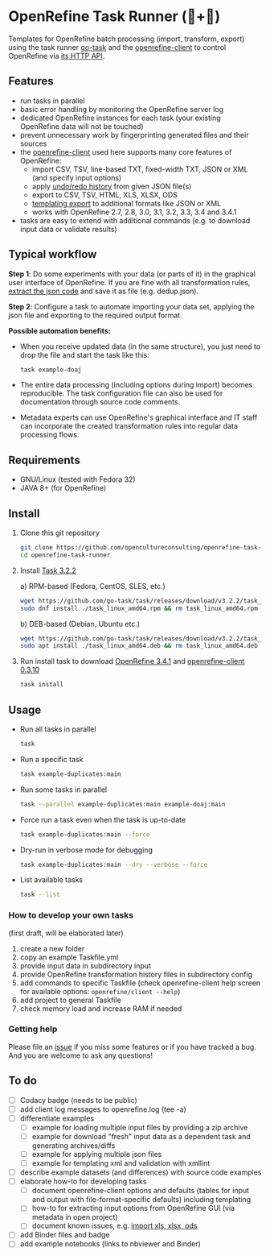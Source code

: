 # OpenRefine Task Runner (💎+🤖)

Templates for OpenRefine batch processing (import, transform, export) using the task runner [go-task](https://github.com/go-task/task) and the [openrefine-client](https://github.com/opencultureconsulting/openrefine-client) to control OpenRefine via [its HTTP API](https://docs.openrefine.org/technical-reference/openrefine-api). 

## Features

* run tasks in parallel
* basic error handling by monitoring the OpenRefine server log
* dedicated OpenRefine instances for each task (your existing OpenRefine data will not be touched)
* prevent unnecessary work by fingerprinting generated files and their sources
* the [openrefine-client](https://github.com/opencultureconsulting/openrefine-client) used here supports many core features of OpenRefine:
  * import CSV, TSV, line-based TXT, fixed-width TXT, JSON or XML (and specify input options)
  * apply [undo/redo history](https://docs.openrefine.org/manual/running/#reusing-operations) from given JSON file(s)
  * export to CSV, TSV, HTML, XLS, XLSX, ODS
  * [templating export](https://github.com/opencultureconsulting/openrefine-client#templating) to additional formats like JSON or XML
  * works with OpenRefine 2.7, 2.8, 3.0, 3.1, 3.2, 3.3, 3.4 and 3.4.1
* tasks are easy to extend with additional commands (e.g. to download input data or validate results)

## Typical workflow

**Step 1**: Do some experiments with your data (or parts of it) in the graphical user interface of OpenRefine. If you are fine with all transformation rules, [extract the json code](http://kb.refinepro.com/2012/06/google-refine-json-and-my-notepad-or.html) and save it as file (e.g. dedup.json).

**Step 2**: Configure a task to automate importing your data set, applying the json file and exporting to the required output format.

**Possible automation benefits:**

* When you receive updated data (in the same structure), you just need to drop the file and start the task like this:

  ```sh
  task example-doaj
  ```

* The entire data processing (including options during import) becomes reproducible. The task configuration file can also be used for documentation through source code comments.

* Metadata experts can use OpenRefine's graphical interface and IT staff can incorporate the created transformation rules into regular data processing flows.

## Requirements

* GNU/Linux (tested with Fedora 32)
* JAVA 8+ (for OpenRefine)

## Install

1. Clone this git repository

    ```sh
    git clone https://github.com/opencultureconsulting/openrefine-task-runner.git
    cd openrefine-task-runner
    ```

2. Install [Task 3.2.2](https://github.com/go-task/task/releases/tag/v3.2.2)

    a) RPM-based (Fedora, CentOS, SLES, etc.)

    ```sh
    wget https://github.com/go-task/task/releases/download/v3.2.2/task_linux_amd64.rpm
    sudo dnf install ./task_linux_amd64.rpm && rm task_linux_amd64.rpm
    ```

    b) DEB-based (Debian, Ubuntu etc.)

    ```sh
    wget https://github.com/go-task/task/releases/download/v3.2.2/task_linux_amd64.deb
    sudo apt install ./task_linux_amd64.deb && rm task_linux_amd64.deb
    ```

3. Run install task to download [OpenRefine 3.4.1](https://github.com/OpenRefine/OpenRefine/releases/tag/3.4.1) and [openrefine-client 0.3.10](https://github.com/opencultureconsulting/openrefine-client/releases/tag/v0.3.10)

   ```sh
   task install
   ```

## Usage

* Run all tasks in parallel

    ```sh
    task
    ```

* Run a specific task

    ```sh
    task example-duplicates:main
    ```

* Run some tasks in parallel

    ```sh
    task --parallel example-duplicates:main example-doaj:main
    ```

* Force run a task even when the task is up-to-date

    ```sh
    task example-duplicates:main --force
    ```

* Dry-run in verbose mode for debugging

    ```sh
    task example-duplicates:main --dry --verbose --force
    ```

* List available tasks

    ```sh
    task --list
    ```

### How to develop your own tasks

(first draft, will be elaborated later)

1. create a new folder
2. copy an example Taskfile.yml
3. provide input data in subdirectory input
4. provide OpenRefine transformation history files in subdirectory config
5. add commands to specific Taskfile (check openrefine-client help screen for available options: `openrefine/client --help`)
6. add project to general Taskfile
7. check memory load and increase RAM if needed

### Getting help

Please file an [issue](https://github.com/opencultureconsulting/openrefine-task-runner/issues) if you miss some features or if you have tracked a bug. And you are welcome to ask any questions!

## To do

- [ ] Codacy badge (needs to be public)
- [ ] add client log messages to openrefine.log (tee -a)
- [ ] differentiate examples
  - [ ] example for loading multiple input files by providing a zip archive
  - [ ] example for download "fresh" input data as a dependent task and generating archives/diffs
  - [ ] example for applying multiple json files
  - [ ] example for templating xml and validation with xmllint
- [ ] describe example datasets (and differences) with source code examples
- [ ] elaborate how-to for developing tasks
  - [ ] document openrefine-client options and defaults (tables for input and output with file-format-specific defaults) including templating
  - [ ] how-to for extracting input options from OpenRefine GUI (via metadata in open project)
  - [ ] document known issues, e.g. [import xls, xlsx, ods](https://github.com/opencultureconsulting/openrefine-client/issues/4)
- [ ] add Binder files and badge
- [ ] add example notebooks (links to nbviewer and Binder)

